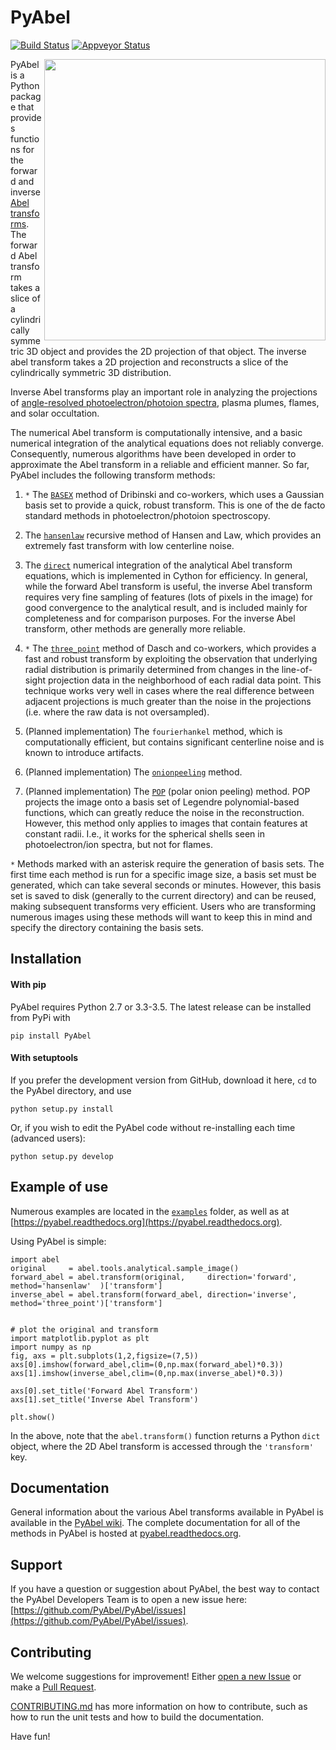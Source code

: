 # PyAbel

[![Build Status](https://travis-ci.org/PyAbel/PyAbel.svg?branch=master)](https://travis-ci.org/PyAbel/PyAbel)
[![Appveyor Status](https://ci.appveyor.com/api/projects/status/github/PyAbel/PyAbel?branch=master&svg=true)](https://ci.appveyor.com/project/PyAbel/PyAbel)

<img align="right" src="https://cloud.githubusercontent.com/assets/1107796/13302896/7c7e74e2-db09-11e5-9683-a8f2c523af94.png" width="450">

PyAbel is a Python package that provides functions for the forward and inverse [Abel transforms](https://en.wikipedia.org/wiki/Abel_transform). The forward Abel transform takes a slice of a cylindrically symmetric 3D object and provides the 2D projection of that object. The inverse abel transform takes a 2D projection and reconstructs a slice of the cylindrically symmetric 3D distribution.

Inverse Abel transforms play an important role in analyzing the projections of [angle-resolved photoelectron/photoion spectra](https://en.wikipedia.org/wiki/Photofragment-ion_imaging), plasma plumes, flames, and solar occultation.

The numerical Abel transform is computationally intensive, and a basic numerical integration of the analytical equations does not reliably converge. Consequently, numerous algorithms have been developed in order to approximate the Abel transform in a reliable and efficient manner. So far, PyAbel includes the following transform methods:

1. `*` The [``BASEX``](https://github.com/PyAbel/PyAbel/wiki/BASEX-Transform) method of Dribinski and co-workers, which uses a Gaussian basis set to provide a quick, robust transform. This is one of the de facto standard methods in photoelectron/photoion spectroscopy.

2. The [``hansenlaw``](https://github.com/PyAbel/PyAbel/wiki/Hansen%E2%80%93Law-transform) recursive method of Hansen and Law, which provides an extremely fast transform with low centerline noise.

3. The [``direct``](https://github.com/PyAbel/PyAbel/wiki/Direct-transform) numerical integration of the analytical Abel transform equations, which is implemented in Cython for efficiency. In general, while the forward Abel transform is useful, the inverse Abel transform requires very fine sampling of features (lots of pixels in the image) for good convergence to the analytical result, and is included mainly for completeness and for comparison purposes. For the inverse Abel transform, other methods are generally more reliable. 

4. `*` The [``three_point``](https://github.com/PyAbel/PyAbel/wiki/Three-point-transform) method of Dasch and co-workers, which provides a fast and robust transform by exploiting the observation that underlying radial distribution is primarily determined from changes in the line-of-sight projection data in the neighborhood of each radial data point. This technique works very well in cases where the real difference between adjacent projections is much greater than the noise in the projections (i.e. where the raw data is not oversampled).

5. (Planned implementation) The ``fourierhankel`` method, which is computationally efficient, but contains significant centerline noise and is known to introduce artifacts.

6. (Planned implementation) The [``onionpeeling``](https://github.com/PyAbel/PyAbel/wiki/Onion-peeling) method.

7. (Planned implementation) The [``POP``](https://github.com/PyAbel/PyAbel/wiki/Polar-onion-peeling) (polar onion peeling) method. POP projects the image onto a basis set of Legendre polynomial-based functions, which can greatly reduce the noise in the reconstruction. However, this method only applies to images that contain features at constant radii. I.e., it works for the spherical shells seen in photoelectron/ion spectra, but not for flames.

`*` Methods marked with an asterisk require the generation of basis sets. The first time each method is run for a specific image size, a basis set must be generated, which can take several seconds or minutes. However, this basis set is saved to disk (generally to the current directory) and can be reused, making subsequent transforms very efficient. Users who are transforming numerous images using these methods will want to keep this in mind and specify the directory containing the basis sets.

## Installation

#### With pip

PyAbel requires Python 2.7 or 3.3-3.5. The latest release can be installed from PyPi with

    pip install PyAbel

#### With setuptools

If you prefer the development version from GitHub, download it here, `cd` to the PyAbel directory, and use

    python setup.py install

Or, if you wish to edit the PyAbel code without re-installing each time (advanced users):

    python setup.py develop

## Example of use

Numerous examples are located in the [`examples`](https://github.com/PyAbel/PyAbel/tree/master/examples) folder, as well as at [https://pyabel.readthedocs.org](https://pyabel.readthedocs.org).

Using PyAbel is simple:

	import abel
	original     = abel.tools.analytical.sample_image()
	forward_abel = abel.transform(original,     direction='forward', method='hansenlaw'  )['transform']
	inverse_abel = abel.transform(forward_abel, direction='inverse', method='three_point')['transform']


	# plot the original and transform
	import matplotlib.pyplot as plt
	import numpy as np
	fig, axs = plt.subplots(1,2,figsize=(7,5))
	axs[0].imshow(forward_abel,clim=(0,np.max(forward_abel)*0.3))
	axs[1].imshow(inverse_abel,clim=(0,np.max(inverse_abel)*0.3))

	axs[0].set_title('Forward Abel Transform')
	axs[1].set_title('Inverse Abel Transform')

	plt.show()

In the above, note that the `abel.transform()` function returns a Python `dict` object, where the 2D Abel transform is accessed through the `'transform'` key.

## Documentation
General information about the various Abel transforms available in PyAbel is available in the [PyAbel wiki](https://github.com/PyAbel/PyAbel/wiki). The complete documentation for all of the methods in PyAbel is hosted at [pyabel.readthedocs.org](https://pyabel.readthedocs.org/en/latest/).

## Support
If you have a question or suggestion about PyAbel, the best way to contact the PyAbel Developers Team is to open a new issue here: [https://github.com/PyAbel/PyAbel/issues](https://github.com/PyAbel/PyAbel/issues).

## Contributing

We welcome suggestions for improvement! Either [open a new Issue](https://github.com/PyAbel/PyAbel/issues) or make a [Pull Request](https://github.com/PyAbel/PyAbel/pulls). 

[CONTRIBUTING.md](https://github.com/PyAbel/PyAbel/blob/master/CONTRIBUTING.md) has more information on how to contribute, such as how to run the unit tests and how to build the documentation.


Have fun!